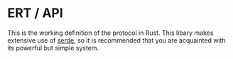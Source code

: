 # ERT / API
This is the working definition of the protocol in Rust. This libary makes extensive use of [serde](https://serde.rs/), so it is recommended that you are acquainted with its powerful but simple system.